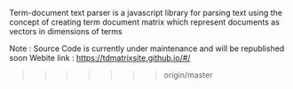 Term-document text parser is a javascript library for parsing text using the concept of creating term document matrix which represent documents as vectors in dimensions of terms

Note : Source Code is currently under maintenance and will be republished soon
Webite link : https://tdmatrixsite.github.io/#/
>>>>>>> origin/master
